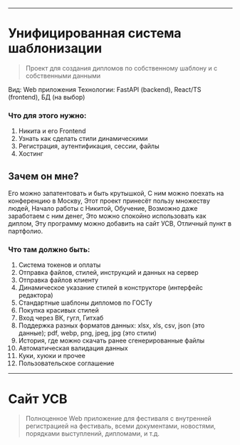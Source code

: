 
---
# Унифицированная система шаблонизации
> Проект для создания дипломов по собственному шаблону и с собственными данными

Вид: Web приложения
Технологии: FastAPI (backend), React/TS (frontend), БД (на выбор)
### Что для этого нужно:
1. Никита и его Frontend
2. Узнать как сделать стили динамическими
3. Регистрация, аутентификация, сессии, файлы
4. Хостинг

## Зачем он мне?
Его можно запатентовать и быть крутышкой,
С ним можно поехать на конференцию в Москву,
Этот проект принесёт пользу множеству людей,
Начало работы с Никитой,
Обучение,
Возможно даже заработаем с ним денег,
Это можно спокойно использовать как диплом,
Эту программу можно добавить на сайт УСВ,
Отличный пункт в партфолио.

### Что там должно быть:
1. Система токенов и оплаты
2. Отправка файлов, стилей, инструкций и данных на сервер
3. Отправка файлов клиенту
4. Динамическое указание стилей в конструкторе (интерфейс редактора)
5. Стандартные шаблоны дипломов по ГОСТу
6. Покупка красивых стилей
7. Вход через ВК, гугл, Гитхаб
8. Поддержка разных форматов данных: xlsx, xls, csv, json (это данные); pdf, webp, png, jpeg, jpg (это стили)
9. История, где можно скачать ранее сгенерированные файлы
10. Автоматическая валидация данных
11. Куки, хуюки и прочее
12. Пользовательское соглашение

---

# Сайт УСВ
> Полноценное Web приложение для фестиваля с внутренней регистрацией на фестиваль, всеми документами, новостями, порядками выступлений, дипломами, и т.д.